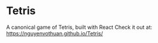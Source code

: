 # Tetris
A canonical game of Tetris, built with React 
Check it out at: https://nguyenvothuan.github.io/Tetris/
